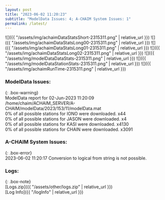 ```yaml
---
layout: post
title: "2023-06-02 11:20:23"
subtitle: "ModelData Issues: 4; A-CHAIM System Issues: 1"
permalink: /latest/
---
```


![]({{ "/assets/img/achaimDataStatsShort-2315311.png" | relative_url }})
![]({{ "/assets/img/achaimDataStatsLong00-2315311.png" | relative_url }})
![]({{ "/assets/img/achaimDataStatsLong01-2315311.png" | relative_url }})
![]({{ "/assets/img/achaimDataStatsLong02-2315311.png" | relative_url }})
![]({{ "/assets/img/modelDataDataStats-2315311.png" | relative_url }})
![]({{ "/assets/img/modelDataStationStats-2315311.png" | relative_url }})
![]({{ "/assets/img/achaimRunTime-2315311.png" | relative_url }})


### ModelData Issues:  
  
{: .box-warning}  
 ModelData report for 02-Jun-2023 11:20:09   
 /home/chaim/ACHAIM_SERVER/A-CHAIM/modelData/2023/153/11/modelData.mat   
 0% of all possible stations for IONO were downloaded. x44   
 0% of all possible stations for JASON were downloaded. x4   
 0% of all possible stations for KASI were downloaded. x4130   
 0% of all possible stations for CHAIN were downloaded. x3091   
  
### A-CHAIM System Issues:  
  
{: .box-error}  
2023-06-02 11:20:17 Conversion to logical from string is not possible.  

### Logs:  
  
{: .box-note}  
[Logs.zip]({{ "/assets/other/logs.zip" | relative_url }})  
[Log Info]({{ "/logInfo" | relative_url }})  
